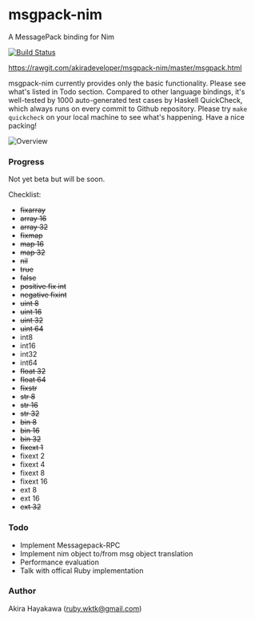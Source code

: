 # msgpack-nim

A MessagePack binding for Nim

[![Build Status](https://travis-ci.org/akiradeveloper/msgpack-nim.svg?branch=master)](https://travis-ci.org/akiradeveloper/msgpack-nim)

https://rawgit.com/akiradeveloper/msgpack-nim/master/msgpack.html

msgpack-nim currently provides only the basic functionality.
Please see what's listed in Todo section. Compared to other language bindings, it's well-tested by
1000 auto-generated test cases by Haskell QuickCheck, which always runs
on every commit to Github repository. Please try `make quickcheck` on your local machine
to see what's happening. Have a nice packing!

![Overview](https://rawgit.com/akiradeveloper/msgpack-nim/master/overview.svg)

### Progress

Not yet beta but will be soon.

Checklist:

* ~~fixarray~~  
* ~~array 16~~  
* ~~array 32~~  
* ~~fixmap~~  
* ~~map 16~~  
* ~~map 32~~  
* ~~nil~~  
* ~~true~~  
* ~~false~~  
* ~~positive fix int~~  
* ~~negative fixint~~  
* ~~uint 8~~  
* ~~uint 16~~  
* ~~uint 32~~  
* ~~uint 64~~  
* int8  
* int16  
* int32  
* int64  
* ~~float 32~~  
* ~~float 64~~  
* ~~fixstr~~  
* ~~str 8~~  
* ~~str 16~~  
* ~~str 32~~  
* ~~bin 8~~  
* ~~bin 16~~  
* ~~bin 32~~  
* ~~fixext 1~~  
* fixext 2  
* fixext 4  
* fixext 8  
* fixext 16  
* ext 8  
* ext 16  
* ~~ext 32~~  

### Todo

* Implement Messagepack-RPC  
* Implement nim object to/from msg object translation  
* Performance evaluation  
* Talk with offical Ruby implementation  

### Author

Akira Hayakawa (ruby.wktk@gmail.com)
